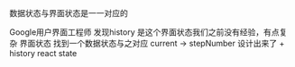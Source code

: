数据状态与界面状态是一一对应的


Google用户界面工程师
发现history  是这个界面状态我们之前没有经验，有点复杂
界面状态  找到一个数据状态与之对应
current ->  stepNumber 设计出来了  + history 
react state